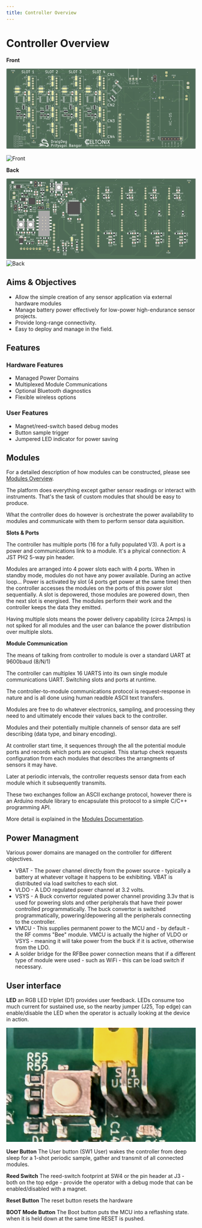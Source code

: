 ```yaml
---
title: Controller Overview
---
```


# Controller Overview

**Front**

![Front](./v3_front.png)

![Front](./draigdeg_controller_v3_front.png)

**Back**

![Back](./v3_back.png)
![Back](./draigdeg_controller_v3_back.png)

## Aims & Objectives

* Allow the simple creation of any sensor application via external hardware modules
* Manage battery power effectively for low-power high-endurance sensor projects. 
* Provide long-range connectivity.
* Easy to deploy and manage in the field.

## Features

### Hardware Features

* Managed Power Domains
* Multiplexed Module Communications
* Optional Bluetooth diagnostics
* Flexible wireless options

### User Features

* Magnet/reed-switch based debug modes
* Button sample trigger
* Jumpered LED indicator for power saving

## Modules

For a detailed description of how modules can be constructed, please see [Modules Overview](../04_modules/module_overview.md).

The platform does everything except gather sensor readings or interact with instruments. 
That's the task of custom modules that should be easy to produce. 

What the controller does do however is orchestrate the power availability to modules and communicate with them to perform sensor data aquisition. 

**Slots & Ports**

The controller has multiple ports (16 for a fully populated V3). 
A port is a power and communications link to a module. 
It's a phyical connection: A JST PH2 5-way pin header.

Modules are arranged into 4 power slots each with 4 ports.
When in standby mode, modules do not have any power available. 
During an active loop...
Power is activated by slot (4 ports get power at the same time) then the controller accesses the modules on the ports of this power slot sequentially. 
A slot is depowered, those modules are powered down, then the next slot is energised. 
The modules perform their work and the controller keeps the data they emitted. 

Having multiple slots means the power delivery capability (circa 2Amps) is not spiked for all modules and the user can balance the power distribution over multiple slots. 

**Module Communication**

The means of talking from controller to module is over a standard UART at 9600baud (8/N/1)

The controller can multiplex 16 UARTS into its own single module communications UART. Switching slots and ports at runtime. 

The controller-to-module communications protocol is request-response in nature and is all done using human readble ASCII text transfers. 

Modules are free to do whatever electronics, sampling, and processing they need to and ultimately encode their values back to the controller. 

Modules and their potentially multiple channels of sensor data are self describing (data type, and binary encoding). 

At controller start time, it sequences through the all the potential module ports and records which ports are occupied. 
This startup check requests configuration from each modules that describes the arrangments of sensors it may have. 

Later at periodic intervals, the controller requests sensor data from each module which it subsequently transmits. 

These two exchanges follow an ASCII exchange protocol, however there is an Arduino module library to encapsulate this protocol to a simple C/C++ programming API.

More detail is explained in the [Modules Documentation](../04_modules/module_overview.md).








## Power Managment

Various power domains are managed on the controller for different objectives. 

* VBAT - The power channel directly from the power source - typically a battery at whatever voltage it happens to be exhibiting.  VBAT is distributed via load switches to each slot.  
* VLDO - A LDO regulated power channel at 3.2 volts. 
* VSYS - A Buck convertor regulated power channel providing 3.3v that is used for powering slots and other peripherals that have their power controlled programmatically. The buck convertor is switched programmatically, powering/depowering all the peripherals connecting to the controller. 
* VMCU - This supplies permanent power to the MCU and - by default - the RF comms "Bee" module. VMCU is actually the higher of VLDO or VSYS - meaning it will take power from the buck if it is active, otherwise from the LDO.  
* A solder bridge for the RFBee power connection means that if a different type of module were used - such as WiFi - this can be load switch if necessary. 


## User interface

**LED** an RGB LED triplet (D1) provides user feedback.  LEDs consume too much current for sustained use, so the nearby jumper (J25, Top edge) can enable/disable the LED when the operator is actually looking at the device in action. 

![LED](./LED_sw_front.png)


**User Button** The User button (SW1 User) wakes the controller from deep sleep for a 1-shot periodic sample, gather and transmit of all connected modules. 

**Reed Switch** The reed-switch footprint at SW4 or the pin header at J3 - both on the top edge - provide the operator with a debug mode that can be enabled/disabled with a magnet. 

**Reset Button** The reset button resets the hardware 

**BOOT Mode Button** The Boot button puts the MCU into a reflashing state. when it is held down at the same time RESET is pushed. 


